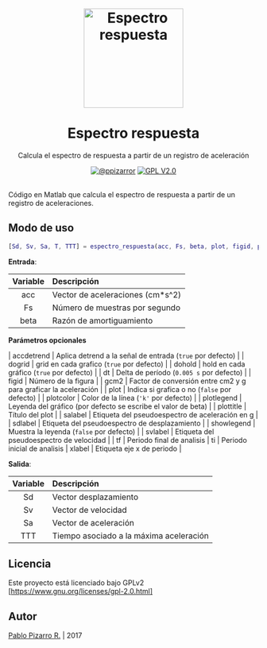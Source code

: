 <h1 align="center">
  <img alt="Espectro respuesta" src="https://res.ppizarror.com/other/matlab.png" width="200px" height="200px" />
  <br /><br />
  Espectro respuesta</h1>
<p align="center">Calcula el espectro de respuesta a partir de un registro de aceleración</p>
<div align="center"><a href="https://ppizarror.com"><img alt="@ppizarror" src="https://res.ppizarror.com/badges/autor.svg" /></a>
<a href="https://www.gnu.org/licenses/old-licenses/gpl-2.0.html"><img alt="GPL V2.0" src="https://res.ppizarror.com/badges/licenciagpl2.svg" /></a>
</div><br />

Código en Matlab que calcula el espectro de respuesta a partir de un registro de aceleraciones.

## Modo de uso

```matlab
[Sd, Sv, Sa, T, TTT] = espectro_respuesta(acc, Fs, beta, plot, figid, plottitle, plotcolor, showlegend, dohold, dogrid)
```

**Entrada**:

| Variable | Descripción |
| :-: | :--|
| acc | Vector de aceleraciones (cm*s^2) |
| Fs | Número de muestras por segundo |
| beta | Razón de amortiguamiento |

**Parámetros opcionales**

| accdetrend | Aplica detrend a la señal de entrada (```true``` por defecto) |
| dogrid | grid en cada grafico (```true``` por defecto) |
| dohold | hold en cada gráfico (```true``` por defecto) |
| dt | Delta de período (```0.005 s``` por defecto) |
| figid | Número de la figura |
| gcm2 | Factor de conversión entre cm2 y g para graficar la aceleración |
| plot | Indica si grafica o no (```false``` por defecto) |
| plotcolor | Color de la línea (```'k'``` por defecto) |
| plotlegend | Leyenda del gráfico (por defecto se escribe el valor de beta) |
| plottitle | Título del plot |
| salabel | Etiqueta del pseudoespectro de aceleración en g |
| sdlabel | Etiqueta del pseudoespectro de desplazamiento |
| showlegend | Muestra la leyenda (```false``` por defecto) |
| svlabel | Etiqueta del pseudoespectro de velocidad |
| tf | Periodo final de analisis
| ti | Periodo inicial de analisis
| xlabel | Etiqueta eje x de periodo |

**Salida**:

| Variable | Descripción |
| :-: | :--|
| Sd | Vector desplazamiento |
| Sv | Vector de velocidad |
| Sa | Vector de aceleración |
| TTT | Tiempo asociado a la máxima aceleración |
    
## Licencia

Este proyecto está licenciado bajo GPLv2 [https://www.gnu.org/licenses/gpl-2.0.html]


## Autor
<a href="https://ppizarror.com" title="ppizarror">Pablo Pizarro R.</a> | 2017

